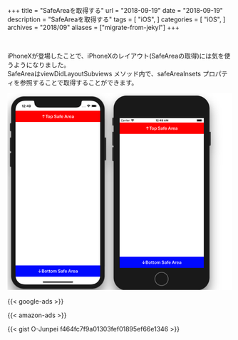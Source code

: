 +++
title = "SafeAreaを取得する"
url = "2018-09-19"
date = "2018-09-19"
description = "SafeAreaを取得する"
tags = [
    "iOS",
]
categories = [
    "iOS",
]
archives = "2018/09"
aliases = ["migrate-from-jekyl"]
+++

<br>

iPhoneXが登場したことで、iPhoneXのレイアウト(SafeAreaの取得)には気を使うようになりました。  
SafeAreaはviewDidLayoutSubviews メソッド内で、safeAreaInsets プロパティを参照することで取得することができます。  

![alt](1.png)

<!-- Google Ads -->
{{< google-ads >}}

<!-- Amazon Ads -->
{{< amazon-ads >}}

{{< gist O-Junpei f464fc7f9a01303fef01895ef66e1346 >}}
